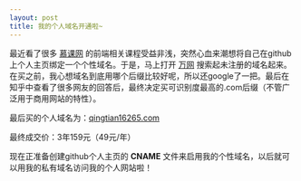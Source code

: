 ```yaml
---
layout: post
title: 我的个人域名开通啦~
---
```



最近看了很多 [慕课网](http://www.imooc.com/ "慕课网")  的前端相关课程受益非浅，突然心血来潮想将自己在github上个人主页绑定一个个性域名。于是，马上打开 [万网](http://www.net.cn "万网主页") 搜索起未注册的域名起来。在买之前，我心想域名到底用哪个后缀比较好呢，所以还google了一把。最后在知乎中查看了很多网友的回答后，最终决定买可识别度最高的.com后缀（不管广泛用于商用网站的特性）。

最后买的个人域名为：[qingtian16265.com](http://www.qingtian.com "晴天的个人网站")

最终成交价：3年159元（49元/年）

现在正准备创建github个人主页的 **CNAME** 文件来启用我的个性域名，以后就可以用我的私有域名访问我的个人网站啦！